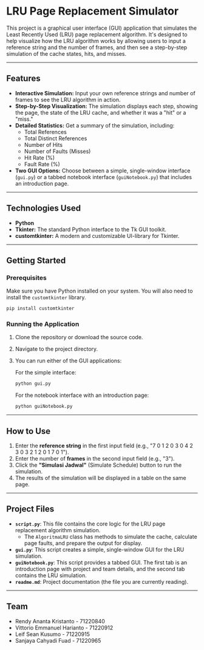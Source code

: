 # LRU Page Replacement Simulator

This project is a graphical user interface (GUI) application that simulates the Least Recently Used (LRU) page replacement algorithm. It's designed to help visualize how the LRU algorithm works by allowing users to input a reference string and the number of frames, and then see a step-by-step simulation of the cache states, hits, and misses.

-----

## Features

  * **Interactive Simulation:** Input your own reference strings and number of frames to see the LRU algorithm in action.
  * **Step-by-Step Visualization:** The simulation displays each step, showing the page, the state of the LRU cache, and whether it was a "hit" or a "miss."
  * **Detailed Statistics:** Get a summary of the simulation, including:
      * Total References
      * Total Distinct References
      * Number of Hits
      * Number of Faults (Misses)
      * Hit Rate (%)
      * Fault Rate (%)
  * **Two GUI Options:** Choose between a simple, single-window interface (`gui.py`) or a tabbed notebook interface (`guiNotebook.py`) that includes an introduction page.

-----

## Technologies Used

  * **Python**
  * **Tkinter:** The standard Python interface to the Tk GUI toolkit.
  * **customtkinter:** A modern and customizable UI-library for Tkinter.

-----

## Getting Started

### Prerequisites

Make sure you have Python installed on your system. You will also need to install the `customtkinter` library.

```bash
pip install customtkinter
```

### Running the Application

1.  Clone the repository or download the source code.

2.  Navigate to the project directory.

3.  You can run either of the GUI applications:

    For the simple interface:

    ```bash
    python gui.py
    ```

    For the notebook interface with an introduction page:

    ```bash
    python guiNotebook.py
    ```

-----

## How to Use

1.  Enter the **reference string** in the first input field (e.g., "7 0 1 2 0 3 0 4 2 3 0 3 2 1 2 0 1 7 0 1").
2.  Enter the number of **frames** in the second input field (e.g., "3").
3.  Click the **"Simulasi Jadwal"** (Simulate Schedule) button to run the simulation.
4.  The results of the simulation will be displayed in a table on the same page.

-----

## Project Files

  * **`script.py`**: This file contains the core logic for the LRU page replacement algorithm simulation.
      * The `AlgoritmaLRU` class has methods to simulate the cache, calculate page faults, and prepare the output for display.
  * **`gui.py`**: This script creates a simple, single-window GUI for the LRU simulation.
  * **`guiNotebook.py`**: This script provides a tabbed GUI. The first tab is an introduction page with project and team details, and the second tab contains the LRU simulation.
  * **`readme.md`**: Project documentation (the file you are currently reading).

-----

## Team

  * Rendy Ananta Kristanto - 71220840
  * Vittorio Emmanuel Harianto - 71220912
  * Leif Sean Kusumo - 71220915
  * Sanjaya Cahyadi Fuad - 71220965
